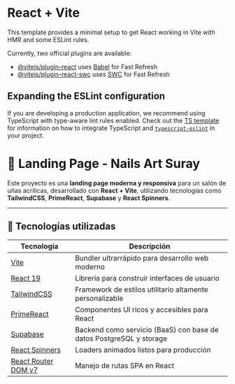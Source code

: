 # React + Vite

This template provides a minimal setup to get React working in Vite with HMR and some ESLint rules.

Currently, two official plugins are available:

- [@vitejs/plugin-react](https://github.com/vitejs/vite-plugin-react/blob/main/packages/plugin-react) uses [Babel](https://babeljs.io/) for Fast Refresh
- [@vitejs/plugin-react-swc](https://github.com/vitejs/vite-plugin-react/blob/main/packages/plugin-react-swc) uses [SWC](https://swc.rs/) for Fast Refresh

## Expanding the ESLint configuration

If you are developing a production application, we recommend using TypeScript with type-aware lint rules enabled. Check out the [TS template](https://github.com/vitejs/vite/tree/main/packages/create-vite/template-react-ts) for information on how to integrate TypeScript and [`typescript-eslint`](https://typescript-eslint.io) in your project.

# 💅 Landing Page - Nails Art Suray

Este proyecto es una **landing page moderna y responsiva** para un salón de uñas acrílicas, desarrollado con **React + Vite**, utilizando tecnologías como **TailwindCSS**, **PrimeReact**, **Supabase** y **React Spinners**.

---

## 🚀 Tecnologías utilizadas

| Tecnología           | Descripción                                                                 |
|----------------------|-----------------------------------------------------------------------------|
| [Vite](https://vitejs.dev/)            | Bundler ultrarrápido para desarrollo web moderno                     |
| [React 19](https://react.dev/)         | Librería para construir interfaces de usuario                        |
| [TailwindCSS](https://tailwindcss.com/) | Framework de estilos utilitario altamente personalizable             |
| [PrimeReact](https://primereact.org/)  | Componentes UI ricos y accesibles para React                         |
| [Supabase](https://supabase.com/)      | Backend como servicio (BaaS) con base de datos PostgreSQL y storage  |
| [React Spinners](https://www.davidhu.io/react-spinners/) | Loaders animados listos para producción                |
| [React Router DOM v7](https://reactrouter.com/) | Manejo de rutas SPA en React                                |